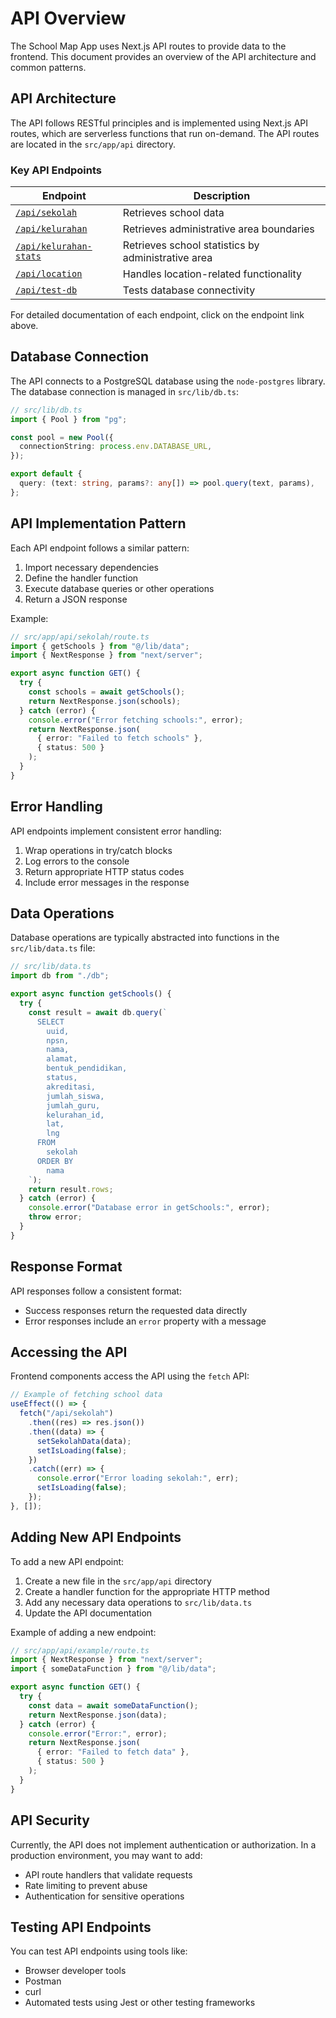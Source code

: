 # API Overview

The School Map App uses Next.js API routes to provide data to the frontend. This document provides an overview of the API architecture and common patterns.

## API Architecture

The API follows RESTful principles and is implemented using Next.js API routes, which are serverless functions that run on-demand. The API routes are located in the `src/app/api` directory.

### Key API Endpoints

| Endpoint                                                 | Description                                        |
| -------------------------------------------------------- | -------------------------------------------------- |
| [`/api/sekolah`](./endpoints/sekolah.md)                 | Retrieves school data                              |
| [`/api/kelurahan`](./endpoints/kelurahan.md)             | Retrieves administrative area boundaries           |
| [`/api/kelurahan-stats`](./endpoints/kelurahan-stats.md) | Retrieves school statistics by administrative area |
| [`/api/location`](./endpoints/location.md)               | Handles location-related functionality             |
| [`/api/test-db`](./endpoints/test-db.md)                 | Tests database connectivity                        |

For detailed documentation of each endpoint, click on the endpoint link above.

## Database Connection

The API connects to a PostgreSQL database using the `node-postgres` library. The database connection is managed in `src/lib/db.ts`:

```typescript
// src/lib/db.ts
import { Pool } from "pg";

const pool = new Pool({
  connectionString: process.env.DATABASE_URL,
});

export default {
  query: (text: string, params?: any[]) => pool.query(text, params),
};
```

## API Implementation Pattern

Each API endpoint follows a similar pattern:

1. Import necessary dependencies
2. Define the handler function
3. Execute database queries or other operations
4. Return a JSON response

Example:

```typescript
// src/app/api/sekolah/route.ts
import { getSchools } from "@/lib/data";
import { NextResponse } from "next/server";

export async function GET() {
  try {
    const schools = await getSchools();
    return NextResponse.json(schools);
  } catch (error) {
    console.error("Error fetching schools:", error);
    return NextResponse.json(
      { error: "Failed to fetch schools" },
      { status: 500 }
    );
  }
}
```

## Error Handling

API endpoints implement consistent error handling:

1. Wrap operations in try/catch blocks
2. Log errors to the console
3. Return appropriate HTTP status codes
4. Include error messages in the response

## Data Operations

Database operations are typically abstracted into functions in the `src/lib/data.ts` file:

```typescript
// src/lib/data.ts
import db from "./db";

export async function getSchools() {
  try {
    const result = await db.query(`
      SELECT 
        uuid,
        npsn,
        nama,
        alamat,
        bentuk_pendidikan,
        status,
        akreditasi,
        jumlah_siswa,
        jumlah_guru,
        kelurahan_id,
        lat,
        lng
      FROM 
        sekolah
      ORDER BY 
        nama
    `);
    return result.rows;
  } catch (error) {
    console.error("Database error in getSchools:", error);
    throw error;
  }
}
```

## Response Format

API responses follow a consistent format:

- Success responses return the requested data directly
- Error responses include an `error` property with a message

## Accessing the API

Frontend components access the API using the `fetch` API:

```typescript
// Example of fetching school data
useEffect(() => {
  fetch("/api/sekolah")
    .then((res) => res.json())
    .then((data) => {
      setSekolahData(data);
      setIsLoading(false);
    })
    .catch((err) => {
      console.error("Error loading sekolah:", err);
      setIsLoading(false);
    });
}, []);
```

## Adding New API Endpoints

To add a new API endpoint:

1. Create a new file in the `src/app/api` directory
2. Create a handler function for the appropriate HTTP method
3. Add any necessary data operations to `src/lib/data.ts`
4. Update the API documentation

Example of adding a new endpoint:

```typescript
// src/app/api/example/route.ts
import { NextResponse } from "next/server";
import { someDataFunction } from "@/lib/data";

export async function GET() {
  try {
    const data = await someDataFunction();
    return NextResponse.json(data);
  } catch (error) {
    console.error("Error:", error);
    return NextResponse.json(
      { error: "Failed to fetch data" },
      { status: 500 }
    );
  }
}
```

## API Security

Currently, the API does not implement authentication or authorization. In a production environment, you may want to add:

- API route handlers that validate requests
- Rate limiting to prevent abuse
- Authentication for sensitive operations

## Testing API Endpoints

You can test API endpoints using tools like:

- Browser developer tools
- Postman
- curl
- Automated tests using Jest or other testing frameworks
